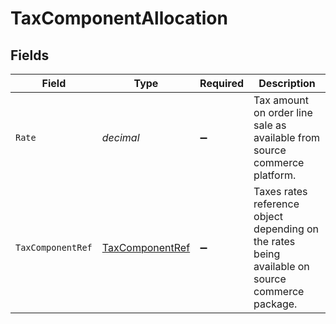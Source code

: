 # TaxComponentAllocation


## Fields

| Field                                                                                           | Type                                                                                            | Required                                                                                        | Description                                                                                     |
| ----------------------------------------------------------------------------------------------- | ----------------------------------------------------------------------------------------------- | ----------------------------------------------------------------------------------------------- | ----------------------------------------------------------------------------------------------- |
| `Rate`                                                                                          | *decimal*                                                                                       | :heavy_minus_sign:                                                                              | Tax amount on order line sale as available from source commerce platform.                       |
| `TaxComponentRef`                                                                               | [TaxComponentRef](../../Models/Shared/TaxComponentRef.md)                                       | :heavy_minus_sign:                                                                              | Taxes rates reference object depending on the rates being available on source commerce package. |